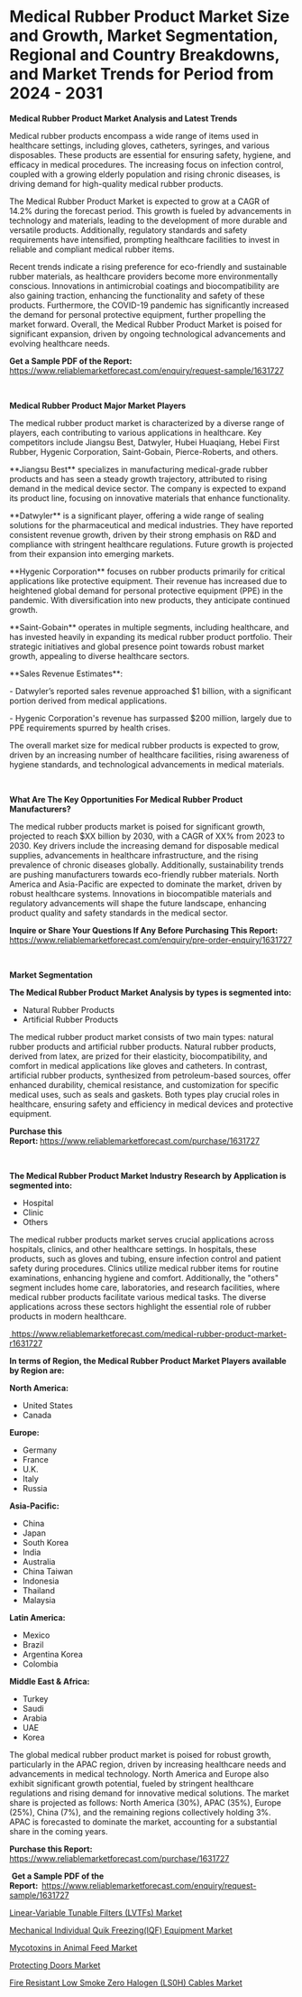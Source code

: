 <p><h1>Medical Rubber Product Market Size and Growth, Market Segmentation, Regional and Country Breakdowns, and Market Trends for Period from 2024 -  2031</h1></p><p><strong>Medical Rubber Product Market Analysis and Latest Trends</strong></p>
<p><p>Medical rubber products encompass a wide range of items used in healthcare settings, including gloves, catheters, syringes, and various disposables. These products are essential for ensuring safety, hygiene, and efficacy in medical procedures. The increasing focus on infection control, coupled with a growing elderly population and rising chronic diseases, is driving demand for high-quality medical rubber products.</p><p>The Medical Rubber Product Market is expected to grow at a CAGR of 14.2% during the forecast period. This growth is fueled by advancements in technology and materials, leading to the development of more durable and versatile products. Additionally, regulatory standards and safety requirements have intensified, prompting healthcare facilities to invest in reliable and compliant medical rubber items.</p><p>Recent trends indicate a rising preference for eco-friendly and sustainable rubber materials, as healthcare providers become more environmentally conscious. Innovations in antimicrobial coatings and biocompatibility are also gaining traction, enhancing the functionality and safety of these products. Furthermore, the COVID-19 pandemic has significantly increased the demand for personal protective equipment, further propelling the market forward. Overall, the Medical Rubber Product Market is poised for significant expansion, driven by ongoing technological advancements and evolving healthcare needs.</p></p>
<p><strong>Get a Sample PDF of the Report:&nbsp;</strong> <a href="https://www.reliablemarketforecast.com/enquiry/request-sample/1631727?utm_campaign=1141&utm_medium=2&utm_source=Github&utm_content=ia&utm_term=27102024&utm_id=medical-rubber-product">https://www.reliablemarketforecast.com/enquiry/request-sample/1631727</a></p>
<p>&nbsp;</p>
<p><strong>Medical Rubber Product Major Market Players</strong></p>
<p><p>The medical rubber product market is characterized by a diverse range of players, each contributing to various applications in healthcare. Key competitors include Jiangsu Best, Datwyler, Hubei Huaqiang, Hebei First Rubber, Hygenic Corporation, Saint-Gobain, Pierce-Roberts, and others.</p><p>**Jiangsu Best** specializes in manufacturing medical-grade rubber products and has seen a steady growth trajectory, attributed to rising demand in the medical device sector. The company is expected to expand its product line, focusing on innovative materials that enhance functionality.</p><p>**Datwyler** is a significant player, offering a wide range of sealing solutions for the pharmaceutical and medical industries. They have reported consistent revenue growth, driven by their strong emphasis on R&D and compliance with stringent healthcare regulations. Future growth is projected from their expansion into emerging markets.</p><p>**Hygenic Corporation** focuses on rubber products primarily for critical applications like protective equipment. Their revenue has increased due to heightened global demand for personal protective equipment (PPE) in the pandemic. With diversification into new products, they anticipate continued growth.</p><p>**Saint-Gobain** operates in multiple segments, including healthcare, and has invested heavily in expanding its medical rubber product portfolio. Their strategic initiatives and global presence point towards robust market growth, appealing to diverse healthcare sectors.</p><p>**Sales Revenue Estimates**:</p><p>- Datwyler’s reported sales revenue approached $1 billion, with a significant portion derived from medical applications.</p><p>- Hygenic Corporation's revenue has surpassed $200 million, largely due to PPE requirements spurred by health crises.</p><p>The overall market size for medical rubber products is expected to grow, driven by an increasing number of healthcare facilities, rising awareness of hygiene standards, and technological advancements in medical materials.</p></p>
<p>&nbsp;</p>
<p><strong>What Are The Key Opportunities For Medical Rubber Product Manufacturers?</strong></p>
<p><p>The medical rubber products market is poised for significant growth, projected to reach $XX billion by 2030, with a CAGR of XX% from 2023 to 2030. Key drivers include the increasing demand for disposable medical supplies, advancements in healthcare infrastructure, and the rising prevalence of chronic diseases globally. Additionally, sustainability trends are pushing manufacturers towards eco-friendly rubber materials. North America and Asia-Pacific are expected to dominate the market, driven by robust healthcare systems. Innovations in biocompatible materials and regulatory advancements will shape the future landscape, enhancing product quality and safety standards in the medical sector.</p></p>
<p><strong>Inquire or Share Your Questions If Any Before Purchasing This Report:</strong> <a href="https://www.reliablemarketforecast.com/enquiry/pre-order-enquiry/1631727?utm_campaign=1141&utm_medium=2&utm_source=Github&utm_content=ia&utm_term=27102024&utm_id=medical-rubber-product">https://www.reliablemarketforecast.com/enquiry/pre-order-enquiry/1631727</a></p>
<p>&nbsp;</p>
<p><strong>Market Segmentation</strong></p>
<p><strong>The Medical Rubber Product Market Analysis by types is segmented into:</strong></p>
<p><ul><li>Natural Rubber Products</li><li>Artificial Rubber Products</li></ul></p>
<p><p>The medical rubber product market consists of two main types: natural rubber products and artificial rubber products. Natural rubber products, derived from latex, are prized for their elasticity, biocompatibility, and comfort in medical applications like gloves and catheters. In contrast, artificial rubber products, synthesized from petroleum-based sources, offer enhanced durability, chemical resistance, and customization for specific medical uses, such as seals and gaskets. Both types play crucial roles in healthcare, ensuring safety and efficiency in medical devices and protective equipment.</p></p>
<p><strong>Purchase this Report:&nbsp;</strong><a href="https://www.reliablemarketforecast.com/purchase/1631727?utm_campaign=1141&utm_medium=2&utm_source=Github&utm_content=ia&utm_term=27102024&utm_id=medical-rubber-product">https://www.reliablemarketforecast.com/purchase/1631727</a></p>
<p>&nbsp;</p>
<p><strong>The Medical Rubber Product Market Industry Research by Application is segmented into:</strong></p>
<p><ul><li>Hospital</li><li>Clinic</li><li>Others</li></ul></p>
<p><p>The medical rubber products market serves crucial applications across hospitals, clinics, and other healthcare settings. In hospitals, these products, such as gloves and tubing, ensure infection control and patient safety during procedures. Clinics utilize medical rubber items for routine examinations, enhancing hygiene and comfort. Additionally, the "others" segment includes home care, laboratories, and research facilities, where medical rubber products facilitate various medical tasks. The diverse applications across these sectors highlight the essential role of rubber products in modern healthcare.</p></p>
<p><a href="https://www.reliablemarketforecast.com/medical-rubber-product-market-r1631727?utm_campaign=1141&utm_medium=2&utm_source=Github&utm_content=ia&utm_term=27102024&utm_id=medical-rubber-product">&nbsp;https://www.reliablemarketforecast.com/medical-rubber-product-market-r1631727</a></p>
<p><strong>In terms of Region, the Medical Rubber Product Market Players available by Region are:</strong></p>
<p>
    <p> <strong> North America: </strong>
        <ul>
            <li>United States</li>
            <li>Canada</li>
        </ul>
        </p> 
    <p> <strong> Europe: </strong>
        <ul>
            <li>Germany</li>
            <li>France</li>
            <li>U.K.</li>
            <li>Italy</li>
            <li>Russia</li>
        </ul>
        </p> 
    <p> <strong> Asia-Pacific: </strong>
        <ul>
            <li>China</li>
            <li>Japan</li>
            <li>South Korea</li>
            <li>India</li>
            <li>Australia</li>
            <li>China Taiwan</li>
            <li>Indonesia</li>
            <li>Thailand</li>
            <li>Malaysia</li>
        </ul>
        </p> 
    <p> <strong> Latin America: </strong>
        <ul>
            <li>Mexico</li>
            <li>Brazil</li>
            <li>Argentina Korea</li>
            <li>Colombia</li>
        </ul>
        </p> 
    <p> <strong> Middle East & Africa: </strong>
        <ul>
            <li>Turkey</li>
            <li>Saudi</li>
            <li>Arabia</li>
            <li>UAE</li>
            <li>Korea</li>
        </ul>
    </p>
    </p>
<p><p>The global medical rubber product market is poised for robust growth, particularly in the APAC region, driven by increasing healthcare needs and advancements in medical technology. North America and Europe also exhibit significant growth potential, fueled by stringent healthcare regulations and rising demand for innovative medical solutions. The market share is projected as follows: North America (30%), APAC (35%), Europe (25%), China (7%), and the remaining regions collectively holding 3%. APAC is forecasted to dominate the market, accounting for a substantial share in the coming years.</p></p>
<p><strong>Purchase this Report: </strong><a href="https://www.reliablemarketforecast.com/purchase/1631727?utm_campaign=1141&utm_medium=2&utm_source=Github&utm_content=ia&utm_term=27102024&utm_id=medical-rubber-product">https://www.reliablemarketforecast.com/purchase/1631727</a></p>
<p>&nbsp;<strong>Get a Sample PDF of the Report:&nbsp;&nbsp;</strong><a href="https://www.reliablemarketforecast.com/enquiry/request-sample/1631727?utm_campaign=1141&utm_medium=2&utm_source=Github&utm_content=ia&utm_term=27102024&utm_id=medical-rubber-product">https://www.reliablemarketforecast.com/enquiry/request-sample/1631727</a></p>
<p><strong></strong></p>
<p><p><a href="https://issuu.com/reportprime-2/docs/linear-variable-tunable-filters-lvt_76f2536008ebe8?utm_campaign=1141&utm_medium=2&utm_source=Github&utm_content=ia&utm_term=27102024&utm_id=medical-rubber-product">Linear-Variable Tunable Filters (LVTFs) Market</a></p><p><a href="https://issuu.com/reportprime-2/docs/mechanical-individual-quik-freezing_657426a416e819?utm_campaign=1141&utm_medium=2&utm_source=Github&utm_content=ia&utm_term=27102024&utm_id=medical-rubber-product">Mechanical Individual Quik Freezing(IQF) Equipment Market</a></p><p><a href="https://www.linkedin.com/pulse/mycotoxins-animal-feed-market-opportunities-emerging-k428f?utm_campaign=1141&utm_medium=2&utm_source=Github&utm_content=ia&utm_term=27102024&utm_id=medical-rubber-product">Mycotoxins in Animal Feed Market</a></p><p><a href="https://github.com/lmorisekv5e/Market-Research-Report-List-1/blob/main/protecting-doors-market.md?utm_campaign=1141&utm_medium=2&utm_source=Github&utm_content=ia&utm_term=27102024&utm_id=medical-rubber-product">Protecting Doors Market</a></p><p><a href="https://github.com/anitrabixvburgie/Market-Research-Report-List-1/blob/main/fire-resistant-low-smoke-zero-halogen-ls0h-cables-market.md?utm_campaign=1141&utm_medium=2&utm_source=Github&utm_content=ia&utm_term=27102024&utm_id=medical-rubber-product">Fire Resistant Low Smoke Zero Halogen (LS0H) Cables Market</a></p></p>